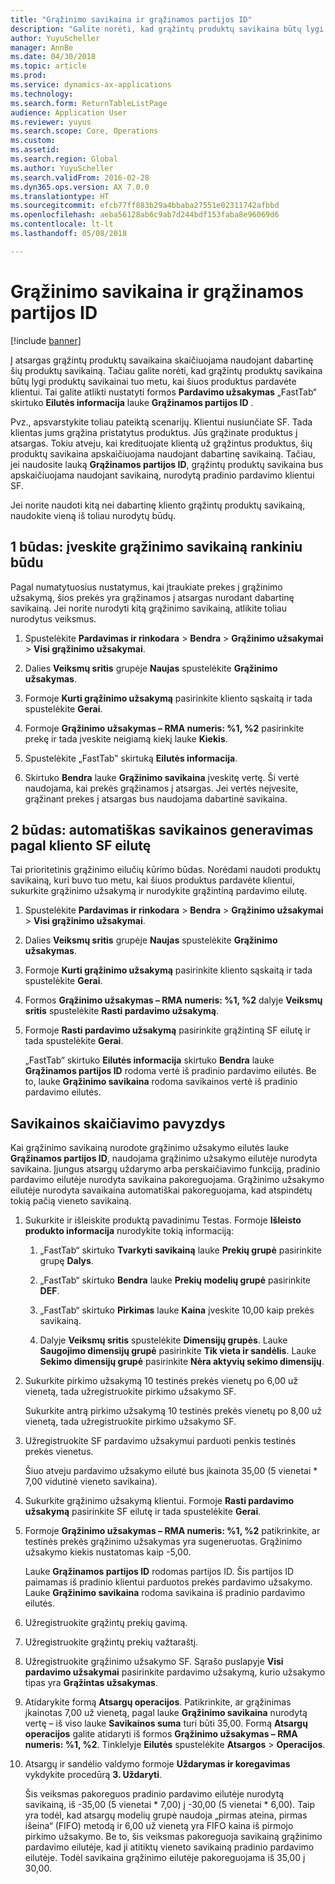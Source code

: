 ```yaml
---
title: "Grąžinimo savikaina ir grąžinamos partijos ID"
description: "Galite norėti, kad grąžintų produktų savikaina būtų lygi produktų savikainai tuo metu, kai šiuos produktus pardavėte klientui. Tai galite nustatyti naudodami **Grąžinamos partijos ID**."
author: YuyuScheller
manager: AnnBe
ms.date: 04/30/2018
ms.topic: article
ms.prod: 
ms.service: dynamics-ax-applications
ms.technology: 
ms.search.form: ReturnTableListPage
audience: Application User
ms.reviewer: yuyus
ms.search.scope: Core, Operations
ms.custom: 
ms.assetid: 
ms.search.region: Global
ms.author: YuyuScheller
ms.search.validFrom: 2016-02-28
ms.dyn365.ops.version: AX 7.0.0
ms.translationtype: HT
ms.sourcegitcommit: efcb77ff883b29a4bbaba27551e02311742afbbd
ms.openlocfilehash: aeba56128ab6c9ab7d244bdf153faba8e96069d6
ms.contentlocale: lt-lt
ms.lasthandoff: 05/08/2018

---
```


# <a name="return-cost-price-and-return-lot-id"></a>Grąžinimo savikaina ir grąžinamos partijos ID        

[!include [banner](../includes/banner.md)]



Į atsargas grąžintų produktų savaikaina skaičiuojama naudojant dabartinę šių produktų savikainą. Tačiau galite norėti, kad grąžintų produktų savikaina būtų lygi produktų savikainai tuo metu, kai šiuos produktus pardavėte klientui. Tai galite atlikti nustatyti formos **Pardavimo užsakymas** „FastTab“ skirtuko **Eilutės informacija** lauke **Grąžinamos partijos ID** .

Pvz., apsvarstykite toliau pateiktą scenarijų. Klientui nusiunčiate SF. Tada klientas jums grąžina pristatytus produktus. Jūs grąžinate produktus į atsargas. Tokiu atveju, kai kredituojate klientą už grąžintus produktus, šių produktų savikaina apskaičiuojama naudojant dabartinę savikainą. Tačiau, jei naudosite lauką **Grąžinamos partijos ID**, grąžintų produktų savikaina bus apskaičiuojama naudojant savikainą, nurodytą pradinio pardavimo klientui SF.

Jei norite naudoti kitą nei dabartinę kliento grąžintų produktų savikainą, naudokite vieną iš toliau nurodytų būdų.

## <a name="method-1-manually-enter-the-return-cost-price"></a>1 būdas: įveskite grąžinimo savikainą rankiniu būdu

Pagal numatytuosius nustatymus, kai įtraukiate prekes į grąžinimo užsakymą, šios prekės yra grąžinamos į atsargas nurodant dabartinę savikainą. Jei norite nurodyti kitą grąžinimo savikainą, atlikite toliau nurodytus veiksmus.

1.  Spustelėkite **Pardavimas ir rinkodara** \> **Bendra** \> **Grąžinimo užsakymai** \> **Visi grąžinimo užsakymai**.

2.  Dalies **Veiksmų sritis** grupėje **Naujas** spustelėkite **Grąžinimo užsakymas**.

3.  Formoje **Kurti grąžinimo užsakymą** pasirinkite kliento sąskaitą ir tada spustelėkite **Gerai**.

4.  Formoje **Grąžinimo užsakymas – RMA numeris: %1, %2** pasirinkite prekę ir tada įveskite neigiamą kiekį lauke **Kiekis**.

5.  Spustelėkite „FastTab‟ skirtuką **Eilutės informacija**.

6.  Skirtuko **Bendra** lauke **Grąžinimo savikaina** įveskitę vertę. Ši vertė naudojama, kai prekės grąžinamos į atsargas. Jei vertės neįvesite, grąžinant prekes į atsargas bus naudojama dabartinė savikaina.

## <a name="method-2-automatically-generate-the-cost-price-based-on-the-customer-invoice-line"></a>2 būdas: automatiškas savikainos generavimas pagal kliento SF eilutę

Tai prioritetinis grąžinimo eilučių kūrimo būdas. Norėdami naudoti produktų savikainą, kuri buvo tuo metu, kai šiuos produktus pardavėte klientui, sukurkite grąžinimo užsakymą ir nurodykite grąžintiną pardavimo eilutę.

1.  Spustelėkite **Pardavimas ir rinkodara** \> **Bendra** \> **Grąžinimo užsakymai** \> **Visi grąžinimo užsakymai**.

2.  Dalies **Veiksmų sritis** grupėje **Naujas** spustelėkite **Grąžinimo užsakymas**.

3.  Formoje **Kurti grąžinimo užsakymą** pasirinkite kliento sąskaitą ir tada spustelėkite **Gerai**.

4.  Formos **Grąžinimo užsakymas – RMA numeris: %1, %2** dalyje **Veiksmų sritis** spustelėkite **Rasti pardavimo užsakymą**.

5.  Formoje **Rasti pardavimo užsakymą** pasirinkite grąžintiną SF eilutę ir tada spustelėkite **Gerai**.
    
    „FastTab“ skirtuko **Eilutės informacija** skirtuko **Bendra** lauke **Grąžinamos partijos ID** rodoma vertė iš pradinio pardavimo eilutės. Be to, lauke **Grąžinimo savikaina** rodoma savikainos vertė iš pradinio pardavimo eilutės.

## <a name="cost-calculation-example"></a>Savikainos skaičiavimo pavyzdys

Kai grąžinimo savikainą nurodote grąžinimo užsakymo eilutės lauke **Grąžinamos partijos ID**, naudojama grąžinimo užsakymo eilutėje nurodyta savikaina. Įjungus atsargų uždarymo arba perskaičiavimo funkciją, pradinio pardavimo eilutėje nurodyta savikaina pakoreguojama. Grąžinimo užsakymo eilutėje nurodyta savaikaina automatiškai pakoreguojama, kad atspindėtų tokią pačią vieneto savikainą.

1.  Sukurkite ir išleiskite produktą pavadinimu Testas. Formoje **Išleisto produkto informacija** nurodykite tokią informaciją:
    
    1.  „FastTab“ skirtuko **Tvarkyti savikainą** lauke **Prekių grupė** pasirinkite grupę **Dalys**.
    
    2.  „FastTab“ skirtuko **Bendra** lauke **Prekių modelių grupė** pasirinkite **DEF**.
    
    3.  „FastTab“ skirtuko **Pirkimas** lauke **Kaina** įveskite 10,00 kaip prekės savikainą.
    
    4.  Dalyje **Veiksmų sritis** spustelėkite **Dimensijų grupės**. Lauke **Saugojimo dimensijų grupė** pasirinkite **Tik vieta ir sandėlis**. Lauke **Sekimo dimensijų grupė** pasirinkite **Nėra aktyvių sekimo dimensijų**.

2.  Sukurkite pirkimo užsakymą 10 testinės prekės vienetų po 6,00 už vienetą, tada užregistruokite pirkimo užsakymo SF.
    
    Sukurkite antrą pirkimo užsakymą 10 testinės prekės vienetų po 8,00 už vienetą, tada užregistruokite pirkimo užsakymo SF.

3.  Užregistruokite SF pardavimo užsakymui parduoti penkis testinės prekės vienetus.
    
    Šiuo atveju pardavimo užsakymo eilutė bus įkainota 35,00 (5 vienetai \* 7,00 vidutinė vieneto savikaina).

4.  Sukurkite grąžinimo užsakymą klientui. Formoje **Rasti pardavimo užsakymą** pasirinkite SF eilutę ir tada spustelėkite **Gerai**.

5.  Formoje **Grąžinimo užsakymas – RMA numeris: %1, %2** patikrinkite, ar testinės prekės grąžinimo užsakymas yra sugeneruotas. Grąžinimo užsakymo kiekis nustatomas kaip -5,00.
    
    Lauke **Grąžinamos partijos ID** rodomas partijos ID. Šis partijos ID paimamas iš pradinio klientui parduotos prekės pardavimo užsakymo. Lauke **Grąžinimo savikaina** rodoma savikaina iš pradinio pardavimo eilutės.

6.  Užregistruokite grąžintų prekių gavimą.

7.  Užregistruokite grąžintų prekių važtaraštį.

8.  Užregistruokite grąžinimo užsakymo SF. Sąrašo puslapyje **Visi pardavimo užsakymai** pasirinkite pardavimo užsakymą, kurio užsakymo tipas yra **Grąžintas užsakymas**.

9.  Atidarykite formą **Atsargų operacijos**. Patikrinkite, ar grąžinimas įkainotas 7,00 už vienetą, pagal lauke **Grąžinimo savikaina** nurodytą vertę – iš viso lauke **Savikainos suma** turi būti 35,00. Formą **Atsargų operacijos** galite atidaryti iš formos **Grąžinimo užsakymas – RMA numeris: %1, %2**. Tinklelyje **Eilutės** spustelėkite **Atsargos** \> **Operacijos**.

10. Atsargų ir sandėlio valdymo formoje **Uždarymas ir koregavimas** vykdykite procedūrą **3. Uždaryti**.
    
    Šis veiksmas pakoreguos pradinio pardavimo eilutėje nurodytą savikainą, iš -35,00 (5 vienetai \* 7,00) į -30,00 (5 vienetai \* 6,00). Taip yra todėl, kad atsargų modelių grupė naudoja „pirmas ateina, pirmas išeina“ (FIFO) metodą ir 6,00 už vienetą yra FIFO kaina iš pirmojo pirkimo užsakymo. Be to, šis veiksmas pakoreguoja savikainą grąžinimo pardavimo eilutėje, kad ji atitiktų vieneto savikainą pradinio pardavimo eilutėje. Todėl savikaina grąžinimo eilutėje pakoreguojama iš 35,00 į 30,00.





